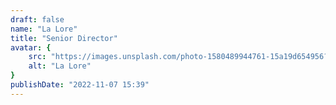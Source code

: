 ```yaml
---
draft: false
name: "La Lore"
title: "Senior Director"
avatar: {
    src: "https://images.unsplash.com/photo-1580489944761-15a19d654956?&fit=crop&w=280",
    alt: "La Lore"
}
publishDate: "2022-11-07 15:39"
---
```

